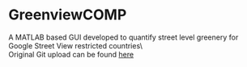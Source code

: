 # GreenviewCOMP
A MATLAB based GUI developed to quantify street level greenery for Google Street View restricted countries\  
Original Git upload can be found [here](https://github.com/bmuosgs/bmugvi) 
